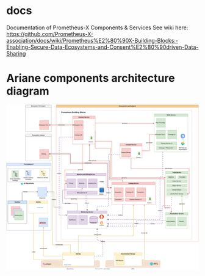# docs
Documentation of Prometheus-X Components &amp; Services
See wiki here: https://github.com/Prometheus-X-association/docs/wiki/Prometheus%E2%80%90X-Building-Blocks:-Enabling-Secure-Data-Ecosystems-and-Consent%E2%80%90driven-Data-Sharing

# Ariane components architecture diagram

![Ariane Building Block Architecture Diagram](./PTX%20Ariane%20architecture.drawio.svg)
